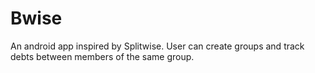 # Bwise
An android app inspired by Splitwise.
User can create groups and track debts between members of the same group. 
